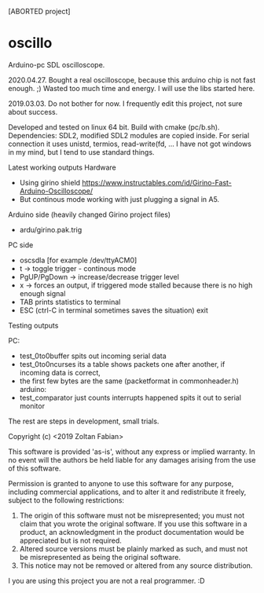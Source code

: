 [ABORTED project]
# oscillo
Arduino-pc SDL oscilloscope.


2020.04.27.
Bought a real oscilloscope, because this arduino chip is not fast enough. ;) Wasted too much time and energy. I will use the libs started here.

2019.03.03.
Do not bother for now. I frequently edit this project, not sure about success.

Developed and tested on linux 64 bit.
Build with cmake (pc/b.sh).
Dependencies: SDL2, modified SDL2 modules are copied inside.
For serial connection it uses unistd, termios, read-write(fd, ... I have not got windows in my mind, but I tend to use standard things.

Latest working outputs
Hardware
  - Using girino shield https://www.instructables.com/id/Girino-Fast-Arduino-Oscilloscope/
  - But continous mode working with just plugging a signal in A5.
  
Arduino side (heavily changed Girino project files)
  - ardu/girino.pak.trig

PC side
  - oscsdla [for example /dev/ttyACM0]
  - t -> toggle trigger - continous mode
  - PgUP/PgDown -> increase/decrease trigger level
  - x -> forces an output, if triggered mode stalled because there is no high enough signal
  - TAB prints statistics to terminal
  - ESC (ctrl-C in terminal sometimes saves the situation) exit


Testing outputs

PC:
  - test_0to0buffer spits out incoming serial data
  - test_0to0ncurses its a table shows packets one after another, if incoming data is correct,
  - the first few bytes are the same (packetformat in commonheader.h)
arduino:
  - test_comparator just counts interrupts happened spits it out to serial monitor

The rest are steps in development, small trials.



Copyright (c) <2019 Zoltan Fabian>

This software is provided 'as-is', without any express or implied
warranty. In no event will the authors be held liable for any damages
arising from the use of this software.

Permission is granted to anyone to use this software for any purpose,
including commercial applications, and to alter it and redistribute it
freely, subject to the following restrictions:

1. The origin of this software must not be misrepresented; you must not
   claim that you wrote the original software. If you use this software
   in a product, an acknowledgment in the product documentation would be
   appreciated but is not required.
2. Altered source versions must be plainly marked as such, and must not be
   misrepresented as being the original software.
3. This notice may not be removed or altered from any source distribution.

I you are using this project you are not a real programmer. :D
